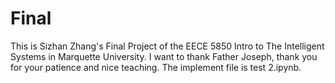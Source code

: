# Final
This is Sizhan Zhang's Final Project of the EECE 5850 Intro to The Intelligent Systems in Marquette University.
I want to thank Father Joseph, thank you for your patience and nice teaching.
The implement file is test 2.ipynb.
